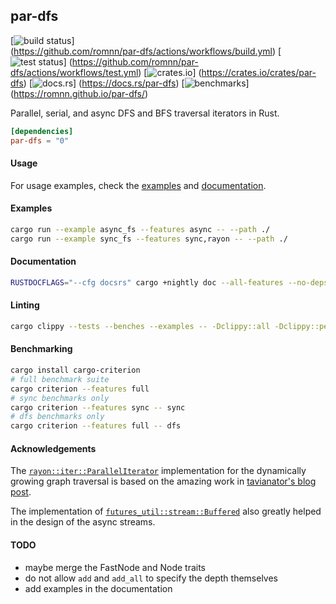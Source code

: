 ## par-dfs

[<img alt="build status" src="https://img.shields.io/github/workflow/status/romnn/par-dfs/build?label=build">]\
(https://github.com/romnn/par-dfs/actions/workflows/build.yml)
[<img alt="test status" src="https://img.shields.io/github/workflow/status/romnn/par-dfs/test?label=test">]
(https://github.com/romnn/par-dfs/actions/workflows/test.yml)
[<img alt="crates.io" src="https://img.shields.io/crates/v/par-dfs">]
(https://crates.io/crates/par-dfs)
[<img alt="docs.rs" src="https://img.shields.io/docsrs/par-dfs/latest">]
(https://docs.rs/par-dfs)
[<img alt="benchmarks" src="https://img.shields.io/github/workflow/status/romnn/par-dfs/bench?label=bench">]
(https://romnn.github.io/par-dfs/)

Parallel, serial, and async DFS and BFS traversal iterators in Rust.

```toml
[dependencies]
par-dfs = "0"
```

#### Usage

For usage examples, check the [examples](https://github.com/romnn/par-dfs/tree/main/examples) and [documentation](https://docs.rs/par-dfs).

#### Examples

```bash
cargo run --example async_fs --features async -- --path ./
cargo run --example sync_fs --features sync,rayon -- --path ./
```

#### Documentation

```bash
RUSTDOCFLAGS="--cfg docsrs" cargo +nightly doc --all-features --no-deps
```

#### Linting

```bash
cargo clippy --tests --benches --examples -- -Dclippy::all -Dclippy::pedantic
```

#### Benchmarking

```bash
cargo install cargo-criterion
# full benchmark suite
cargo criterion --features full
# sync benchmarks only
cargo criterion --features sync -- sync
# dfs benchmarks only
cargo criterion --features full -- dfs
```

#### Acknowledgements

The [`rayon::iter::ParallelIterator`](https://docs.rs/rayon/latest/rayon/iter/trait.ParallelIterator.html) implementation for the dynamically growing graph traversal is based on the amazing work in [tavianator's blog post](https://tavianator.com/2022/parallel_graph_search.html).

The implementation of [`futures_util::stream::Buffered`](https://docs.rs/futures-util/latest/src/futures_util/stream/stream/buffered.rs.html#12-25) also greatly helped in the design of the async streams.

#### TODO

- maybe merge the FastNode and Node traits
- do not allow `add` and `add_all` to specify the depth themselves
- add examples in the documentation
